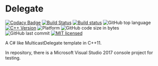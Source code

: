 Delegate
========

[![Codacy Badge](https://api.codacy.com/project/badge/Grade/4a2f2d00890649e6bf42a43962b30a92)](https://app.codacy.com/manual/SharpSnake/Delegate?utm_source=github.com&utm_medium=referral&utm_content=SharpSnake/Delegate&utm_campaign=Badge_Grade_Dashboard)
[![Build Status](https://travis-ci.org/SharpSnake/Delegate.svg?branch=master)](https://travis-ci.org/SharpSnake/Delegate)
[![Build status](https://ci.appveyor.com/api/projects/status/ls0o466671gthx5q?svg=true)](https://ci.appveyor.com/project/SharpSnake/delegate)
![GitHub top language](https://img.shields.io/github/languages/top/SharpSnake/Delegate)
[![C++ Version](https://img.shields.io/badge/%2Fstd-%3E%3D%20C%2B%2B11-blue)](https://github.com/AnthonyCalandra/modern-cpp-features#c11-language-features)
![Platform](https://img.shields.io/badge/platform-windows%20%7C%20macos%20%7C%20linux-orange)
![GitHub code size in bytes](https://img.shields.io/github/languages/code-size/SharpSnake/Delegate)
![GitHub last commit](https://img.shields.io/github/last-commit/SharpSnake/Delegate?color=%23FF69B4)
[![MIT licensed](https://img.shields.io/badge/license-MIT-blue.svg)](./LICENSE)


A C# like MulticastDelegate template in C++11.

In repository, there is a Microsoft Visual Studio 2017 console project for testing.
